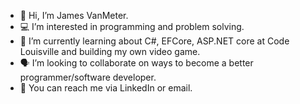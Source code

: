 - 👋 Hi, I’m James VanMeter.
- 💻 I’m interested in programming and problem solving.
- 🧠 I’m currently learning about C#, EFCore, ASP.NET core at Code Louisville and building my own video game.
- 🗣 I’m looking to collaborate on ways to become a better programmer/software developer.
- 📧 You can reach me via LinkedIn or email. 

<!---
KaiWyrmsbane/KaiWyrmsbane is a ✨ special ✨ repository because its `README.md` (this file) appears on your GitHub profile.
You can click the Preview link to take a look at your changes.
--->
